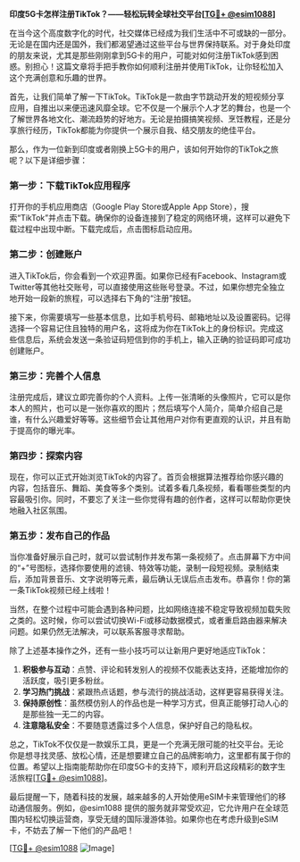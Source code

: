 **印度5G卡怎样注册TikTok？——轻松玩转全球社交平台[[TG💪+ @esim1088](https://t.me/s/esim1088)]**

在当今这个高度数字化的时代，社交媒体已经成为我们生活中不可或缺的一部分。无论是在国内还是国外，我们都渴望通过这些平台与世界保持联系。对于身处印度的朋友来说，尤其是那些刚刚拿到5G卡的用户，可能对如何注册TikTok感到困惑。别担心！这篇文章将手把手教你如何顺利注册并使用TikTok，让你轻松加入这个充满创意和乐趣的世界。

首先，让我们简单了解一下TikTok。TikTok是一款由字节跳动开发的短视频分享应用，自推出以来便迅速风靡全球。它不仅是一个展示个人才艺的舞台，也是一个了解世界各地文化、潮流趋势的好地方。无论是拍摄搞笑视频、烹饪教程，还是分享旅行经历，TikTok都能为你提供一个展示自我、结交朋友的绝佳平台。

那么，作为一位新到印度或者刚换上5G卡的用户，该如何开始你的TikTok之旅呢？以下是详细步骤：

### 第一步：下载TikTok应用程序

打开你的手机应用商店（Google Play Store或Apple App Store），搜索“TikTok”并点击下载。确保你的设备连接到了稳定的网络环境，这样可以避免下载过程中出现中断。下载完成后，点击图标启动应用。

### 第二步：创建账户

进入TikTok后，你会看到一个欢迎界面。如果你已经有Facebook、Instagram或Twitter等其他社交账号，可以直接使用这些账号登录。不过，如果你想完全独立地开始一段新的旅程，可以选择右下角的“注册”按钮。

接下来，你需要填写一些基本信息，比如手机号码、邮箱地址以及设置密码。记得选择一个容易记住且独特的用户名，这将成为你在TikTok上的身份标识。完成这些信息后，系统会发送一条验证码短信到你的手机上，输入正确的验证码即可成功创建账户。

### 第三步：完善个人信息

注册完成后，建议立即完善你的个人资料。上传一张清晰的头像照片，它可以是你本人的照片，也可以是一张你喜欢的图片；然后填写个人简介，简单介绍自己是谁，有什么兴趣爱好等等。这些细节会让其他用户对你有更直观的认识，并且有助于提高你的曝光率。

### 第四步：探索内容

现在，你可以正式开始浏览TikTok的内容了。首页会根据算法推荐给你感兴趣的内容，包括音乐、舞蹈、美食等多个类别。试着多看几条视频，看看哪些类型的内容最吸引你。同时，不要忘了关注一些你觉得有趣的创作者，这样可以帮助你更快地融入社区氛围。

### 第五步：发布自己的作品

当你准备好展示自己时，就可以尝试制作并发布第一条视频了。点击屏幕下方中间的“+”号图标，选择你要使用的滤镜、特效等功能，录制一段短视频。录制结束后，添加背景音乐、文字说明等元素，最后确认无误后点击发布。恭喜你！你的第一条TikTok视频已经上线啦！

当然，在整个过程中可能会遇到各种问题，比如网络连接不稳定导致视频加载失败之类的。这时候，你可以尝试切换Wi-Fi或移动数据模式，或者重启路由器来解决问题。如果仍然无法解决，可以联系客服寻求帮助。

除了上述基本操作之外，还有一些小技巧可以让新用户更好地适应TikTok：

1. **积极参与互动**：点赞、评论和转发别人的视频不仅能表达支持，还能增加你的活跃度，吸引更多粉丝。
2. **学习热门挑战**：紧跟热点话题，参与流行的挑战活动，这样更容易获得关注。
3. **保持原创性**：虽然模仿别人的作品也是一种学习方式，但真正能够打动人心的是那些独一无二的内容。
4. **注意隐私安全**：不要随意透露过多个人信息，保护好自己的隐私权。

总之，TikTok不仅仅是一款娱乐工具，更是一个充满无限可能的社交平台。无论你是想寻找灵感、放松心情，还是想要建立自己的品牌影响力，这里都有属于你的位置。希望以上指南能帮助你在印度5G卡的支持下，顺利开启这段精彩的数字生活旅程[[TG💪+ @esim1088](https://t.me/s/esim1088)]。

最后提醒一下，随着科技的发展，越来越多的人开始使用eSIM卡来管理他们的移动通信服务。例如，@esim1088 提供的服务就非常受欢迎，它允许用户在全球范围内轻松切换运营商，享受无缝的国际漫游体验。如果你也在考虑升级到eSIM卡，不妨去了解一下他们的产品吧！

[[TG💪+ @esim1088](https://t.me/s/esim1088) ![Image](https://i.postimg.cc/4NQfJmqS/Snipaste-2025-05-13-00-14-12.png)]